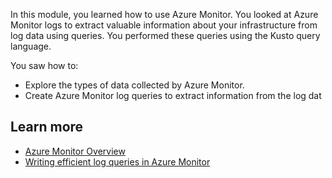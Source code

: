 In this module, you learned how to use Azure Monitor. You looked at Azure Monitor logs to extract valuable information about your infrastructure from log data using queries. You performed these queries using the Kusto query language.

You saw how to:

- Explore the types of data collected by Azure Monitor.
- Create Azure Monitor log queries to extract information from the log dat
  
## Learn more

- [Azure Monitor Overview](https://docs.microsoft.com/azure/azure-monitor/overview)
- [Writing efficient log queries in Azure Monitor](https://docs.microsoft.com/azure/azure-monitor/log-query/log-query-performance)